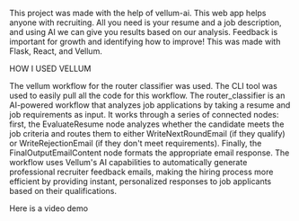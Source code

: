 This project was made with the help of vellum-ai. This web app helps anyone with recruiting. All you need is your resume and a job description, and using AI we can give you results based on our analysis. Feedback is important for growth and identifying how to improve! This was made with Flask, React, and Vellum.

HOW I USED VELLUM

The vellum workflow for the router classifier was used. The CLI tool was used to easily pull all the code for this workflow. 
The router_classifier is an AI-powered workflow that analyzes job applications by taking a resume and job requirements as input. It works through a series of connected nodes: first, the EvaluateResume node analyzes whether the candidate meets the job criteria and routes them to either WriteNextRoundEmail (if they qualify) or WriteRejectionEmail (if they don't meet requirements). Finally, the FinalOutputEmailContent node formats the appropriate email response. The workflow uses Vellum's AI capabilities to automatically generate professional recruiter feedback emails, making the hiring process more efficient by providing instant, personalized responses to job applicants based on their qualifications.

Here is a video demo
